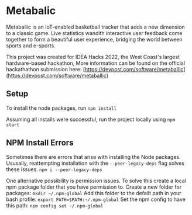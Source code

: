 # Metabalic

Metaballic is an IoT-enabled basketball tracker that adds a new dimension to a classic game.
Live statistics wandith interactive user feedback come together to form a beautiful user experience,
bridging the world between sports and e-sports.

This project was created for IDEA Hacks 2022, the West Coast's largest hardware-based hackathon,
More information can be found on the official hackathathon submission here: [https://devpost.com/software/metaballic](https://devpost.com/software/metaballic)

## Setup
To install the node packages, run 
```npm install```

Assuming all installs were successful, run the project locally using
```npm start```

## NPM Install Errors
Sometimes there are errors that arise with installing the Node packages.
Ususally, reattempting installation with the `--peer-legacy-deps` flag solves these issues.
```npm i --peer-legacy-deps```

One alternative possibility is permission issues.
To solve this create a local npm package folder that you have permission to.
Create a new folder for packages:
```mkdir ~/.npm-global```
Add this folder to the defailt path in your bash profile:
```export PATH=$PATH:~/.npm-global```
Set the npm config to have this path:
```npm config set ~/.npm-global```

